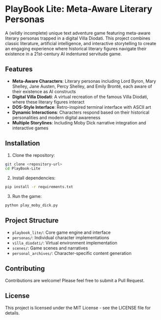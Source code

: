 # PlayBook Lite: Meta-Aware Literary Personas

A (wildly incomplete) unique text adventure game featuring meta-aware literary personas trapped in a digital Villa Diodati. This project combines classic literature, artificial intelligence, and interactive storytelling to create an engaging experience where historical literary figures navigate their existence in a 21st-century AI indentured servitude game.

## Features

- **Meta-Aware Characters**: Literary personas including Lord Byron, Mary Shelley, Jane Austen, Percy Shelley, and Emily Brontë, each aware of their existence as AI constructs
- **Digital Villa Diodati**: A virtual recreation of the famous Villa Diodati, where these literary figures interact
- **DOS-Style Interface**: Retro-inspired terminal interface with ASCII art
- **Dynamic Interactions**: Characters respond based on their historical personalities and modern digital awareness
- **Multiple Storylines**: Including Moby Dick narrative integration and interactive games

## Installation

1. Clone the repository:
```bash
git clone <repository-url>
cd PlayBook-Lite
```

2. Install dependencies:
```bash
pip install -r requirements.txt
```

3. Run the game:
```bash
python play_moby_dick.py
```

## Project Structure

- `playbook_lite/`: Core game engine and interface
- `personas/`: Individual character implementations
- `villa_diodati/`: Virtual environment implementation
- `scenes/`: Game scenes and narratives
- `personal_archives/`: Character-specific content generation

## Contributing

Contributions are welcome! Please feel free to submit a Pull Request.

## License

This project is licensed under the MIT License - see the LICENSE file for details.

